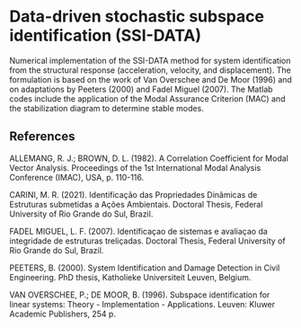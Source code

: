 # Data-driven stochastic subspace identification (SSI-DATA)

Numerical implementation of the SSI-DATA method for system identification from the structural response (acceleration, velocity, and displacement). The formulation is based on the work of Van Overschee and De Moor (1996) and on adaptations by Peeters (2000) and Fadel Miguel (2007). The Matlab codes include the application of the Modal Assurance Criterion (MAC) and the stabilization diagram to determine stable modes.

## References

ALLEMANG, R. J.; BROWN, D. L. (1982). A Correlation Coefficient for Modal Vector Analysis. Proceedings of the 1st International Modal Analysis Conference (IMAC), USA, p. 110-116. 

CARINI, M. R. (2021). Identificação das Propriedades Dinâmicas de Estruturas submetidas a Ações Ambientais. Doctoral Thesis, Federal University of Rio Grande do Sul, Brazil.

FADEL MIGUEL, L. F. (2007). Identificaçao de sistemas e avaliaçao da integridade de estruturas treliçadas. Doctoral Thesis, Federal University of Rio Grande do Sul, Brazil.

PEETERS, B. (2000). System Identification and Damage Detection in Civil Engineering. PhD thesis, Katholieke Universiteit Leuven, Belgium.

VAN OVERSCHEE, P.; DE MOOR, B. (1996). Subspace identification for linear systems: Theory - Implementation - Applications. Leuven: Kluwer Academic Publishers, 254 p.
